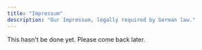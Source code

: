 ```yaml
---
title: "Impressum"
description: "Our Impressum, legally required by German law."
---
```

		
This hasn't be done yet. Please come back later.